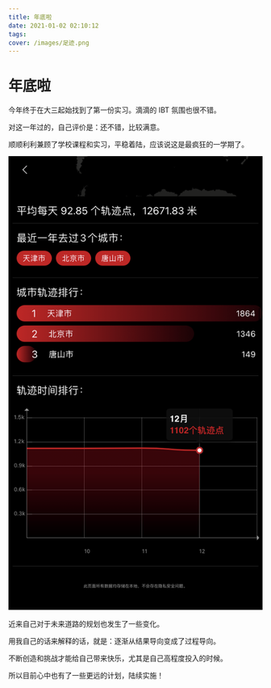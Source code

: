 ```yaml
---
title: 年底啦
date: 2021-01-02 02:10:12
tags:
cover: /images/足迹.png
---
```

# 年底啦
今年终于在大三起始找到了第一份实习。滴滴的 IBT 氛围也很不错。

对这一年过的，自己评价是：还不错，比较满意。

顺顺利利兼顾了学校课程和实习，平稳着陆，应该说这是最疯狂的一学期了。

![足迹](/images/足迹.png)

近来自己对于未来道路的规划也发生了一些变化。

用我自己的话来解释的话，就是：逐渐从结果导向变成了过程导向。

不断创造和挑战才能给自己带来快乐，尤其是自己高程度投入的时候。

所以目前心中也有了一些更远的计划，陆续实施！